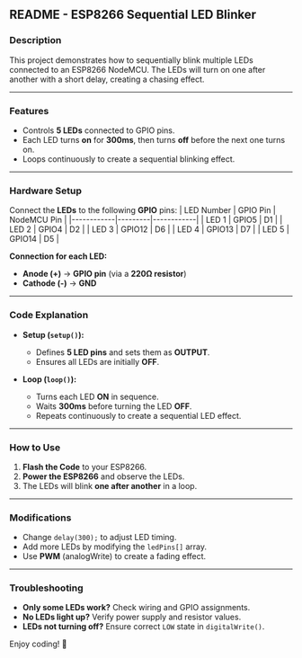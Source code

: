 ## README - ESP8266 Sequential LED Blinker

### **Description**
This project demonstrates how to sequentially blink multiple LEDs connected to an ESP8266 NodeMCU. The LEDs will turn on one after another with a short delay, creating a chasing effect.

---

### **Features**
- Controls **5 LEDs** connected to GPIO pins.
- Each LED turns **on** for **300ms**, then turns **off** before the next one turns on.
- Loops continuously to create a sequential blinking effect.

---

### **Hardware Setup**
Connect the **LEDs** to the following **GPIO** pins:
| LED Number | GPIO Pin | NodeMCU Pin |
|------------|---------|------------|
| LED 1      | GPIO5   | D1         |
| LED 2      | GPIO4   | D2         |
| LED 3      | GPIO12  | D6         |
| LED 4      | GPIO13  | D7         |
| LED 5      | GPIO14  | D5         |

**Connection for each LED:**
- **Anode (+)** → **GPIO pin** (via a **220Ω resistor**)
- **Cathode (-)** → **GND**

---

### **Code Explanation**
- **Setup (`setup()`):**
  - Defines **5 LED pins** and sets them as **OUTPUT**.
  - Ensures all LEDs are initially **OFF**.

- **Loop (`loop()`):**
  - Turns each LED **ON** in sequence.
  - Waits **300ms** before turning the LED **OFF**.
  - Repeats continuously to create a sequential LED effect.

---

### **How to Use**
1. **Flash the Code** to your ESP8266.
2. **Power the ESP8266** and observe the LEDs.
3. The LEDs will blink **one after another** in a loop.

---

### **Modifications**
- Change `delay(300);` to adjust LED timing.
- Add more LEDs by modifying the `ledPins[]` array.
- Use **PWM** (analogWrite) to create a fading effect.

---

### **Troubleshooting**
- **Only some LEDs work?** Check wiring and GPIO assignments.
- **No LEDs light up?** Verify power supply and resistor values.
- **LEDs not turning off?** Ensure correct `LOW` state in `digitalWrite()`.

Enjoy coding! 🚀